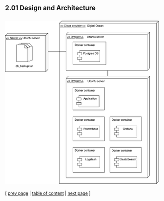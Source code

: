 ## 2.01 Design and Architecture

![Overview of deployed components](../images/ch2-component-deployment-overview.png)
---
[ [prev page](../chapters/200_systems_perspective.md) | [table of content](../table_of_content.md) | [next page](../chapters/202_dependencies.md) ]
